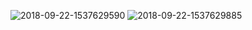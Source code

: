 ![2018-09-22-1537629590](https://user-images.githubusercontent.com/33805349/45918807-f8ef8f80-bea9-11e8-9453-f30c011834d3.jpg)
![2018-09-22-1537629885](https://user-images.githubusercontent.com/33805349/45918812-0b69c900-beaa-11e8-8c07-fe2310f18616.jpg)

